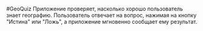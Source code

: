 #GeoQuiz
Приложение проверяет, насколько хорошо пользователь знает географию.
Пользователь отвечает на вопрос, нажимая на кнопку "Истина" или "Ложь", 
а приложение мгновенно сообщает ему результат.